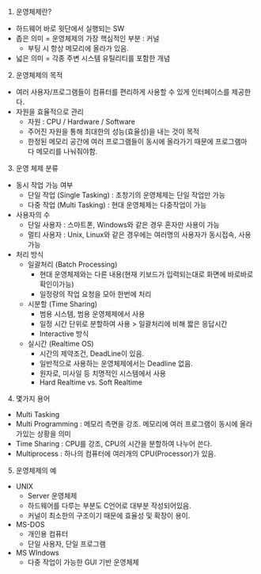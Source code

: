 1. 운영체제란?
- 하드웨어 바로 윗단에서 실행되는 SW
- 좁은 의미 = 운영체제의 가장 핵심적인 부분 : 커널
  - 부팅 시 항상 메모리에 올라가 있음.
- 넓은 의미 = 각종 주변 시스템 유틸리티를 포함한 개념
2. 운영체제의 목적 
- 여러 사용자/프로그램들이 컴퓨터를 편리하게 사용할 수 있게 인터페이스를 제공한다.
- 자원을 효율적으로 관리
  - 자원 : CPU / Hardware / Software
  - 주어진 자원을 통해 최대한의 성능(효율성)을 내는 것이 목적
  - 한정된 메모리 공간에 여러 프로그램들이 동시에 올라가기 때문에 프로그램마다 메모리를 나눠줘야함.
3. 운영 체제 분류
- 동시 작업 가능 여부
  - 단일 작업 (Single Tasking) : 초창기의 운영체제는 단일 작업만 가능 
  - 다중 작업 (Multi Tasking) : 현대 운영체제는 다중작업이 가능
- 사용자의 수
  - 단일 사용자 : 스마트폰, Windows와 같은 경우 혼자만 사용이 가능
  - 멀티 사용자 : Unix, Linux와 같은 경우에는 여러명의 사용자가  동시접속, 사용 가능
- 처리 방식
    - 일괄처리 (Batch Processing)
        - 현대 운영체제와는 다른 내용(현재 키보드가 입력되는대로 화면에 바로바로 확인이가능)
        - 일정량의 작업 요청을 모아 한번에 처리
    - 시분할 (Time Sharing)
        - 범용 시스템, 범용 운영체제에서 사용
        - 일정 시간 단위로 분할하여 사용 > 일괄처리에 비해 짧은 응답시간
        - Interactive 방식
    - 실시간 (Realtime OS)
        - 시간의 제약조건, DeadLine이 있음.
        - 일반적으로 사용하는 운영체제에서는 Deadline 없음.
        - 원자로, 미사일 등 치명적인 시스템에서 사용
        - Hard Realtime vs. Soft Realtime
4. 몇가지 용어
- Multi Tasking
- Multi Programming : 메모리 측면을 강조. 메모리에 여러 프로그램이 동시에 올라가있는 상황을 의미
- Time Sharing : CPU를 강조, CPU의 시간을 분할하여 나누어 쓴다.
- Multiprocess : 하나의 컴퓨터에 여러개의 CPU(Processor)가 있음.
5. 운영체제의 예
- UNIX
    - Server 운영체제
    - 하드웨어를 다루는 부분도 C언어로 대부분 작성되어있음.
    - 커널이 최소한의 구조이기 때문에 효율성 및 확장이 용이.
- MS-DOS 
    - 개인용 컴퓨터
    - 단일 사용자, 단일 프로그램 
- MS WIndows
    - 다중 작업이 가능한 GUI 기반 운영체제
